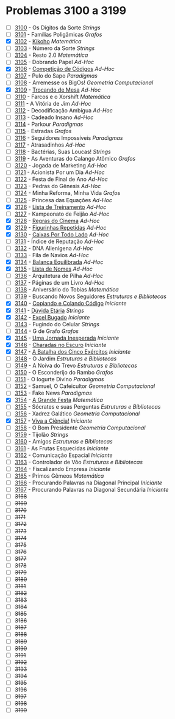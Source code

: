 # Problemas 3100 a 3199

  - [ ]  [3100](https://www.urionlinejudge.com.br/judge/pt/problems/view/3100) - Os Dígitos da Sorte *Strings*
  - [ ]  [3101](https://www.urionlinejudge.com.br/judge/pt/problems/view/3101) - Famílias Poligâmicas *Grafos*
  - [x]  [3102](https://www.urionlinejudge.com.br/judge/pt/problems/view/3102) - [Kikoho](https://github.com/potigol/URI-Potigol/blob/master/src/3100-3199/3102.poti) *Matemática*
  - [ ]  [3103](https://www.urionlinejudge.com.br/judge/pt/problems/view/3103) - Número da Sorte *Strings*
  - [ ]  [3104](https://www.urionlinejudge.com.br/judge/pt/problems/view/3104) - Resto 2.0 *Matemática*
  - [ ]  [3105](https://www.urionlinejudge.com.br/judge/pt/problems/view/3105) - Dobrando Papel *Ad-Hoc*
  - [x]  [3106](https://www.urionlinejudge.com.br/judge/pt/problems/view/3106) - [Competição de Códigos](https://github.com/potigol/URI-Potigol/blob/master/src/3100-3199/3106.poti) *Ad-Hoc*
  - [ ]  [3107](https://www.urionlinejudge.com.br/judge/pt/problems/view/3107) - Pulo do Sapo *Paradigmas*
  - [ ]  [3108](https://www.urionlinejudge.com.br/judge/pt/problems/view/3108) - Arremesse os BigOs! *Geometria Computacional*
  - [x]  [3109](https://www.urionlinejudge.com.br/judge/pt/problems/view/3109) - [Trocando de Mesa](https://github.com/potigol/URI-Potigol/blob/master/src/3100-3199/3109.poti) *Ad-Hoc*
  - [ ]  [3110](https://www.urionlinejudge.com.br/judge/pt/problems/view/3110) - Farcos e o Xorshift *Matemática*
  - [ ]  [3111](https://www.urionlinejudge.com.br/judge/pt/problems/view/3111) - A Vitória de Jim *Ad-Hoc*
  - [ ]  [3112](https://www.urionlinejudge.com.br/judge/pt/problems/view/3112) - Decodificação Ambígua *Ad-Hoc*
  - [ ]  [3113](https://www.urionlinejudge.com.br/judge/pt/problems/view/3113) - Cadeado Insano *Ad-Hoc*
  - [ ]  [3114](https://www.urionlinejudge.com.br/judge/pt/problems/view/3114) - Parkour *Paradigmas*
  - [ ]  [3115](https://www.urionlinejudge.com.br/judge/pt/problems/view/3115) - Estradas *Grafos*
  - [ ]  [3116](https://www.urionlinejudge.com.br/judge/pt/problems/view/3116) - Seguidores Impossíveis *Paradigmas*
  - [ ]  [3117](https://www.urionlinejudge.com.br/judge/pt/problems/view/3117) - Atrasadinhos *Ad-Hoc*
  - [ ]  [3118](https://www.urionlinejudge.com.br/judge/pt/problems/view/3118) - Bactérias, Suas Loucas! *Strings*
  - [ ]  [3119](https://www.urionlinejudge.com.br/judge/pt/problems/view/3119) - As Aventuras do Calango Atômico *Grafos*
  - [ ]  [3120](https://www.urionlinejudge.com.br/judge/pt/problems/view/3120) - Jogada de Marketing *Ad-Hoc*
  - [ ]  [3121](https://www.urionlinejudge.com.br/judge/pt/problems/view/3121) - Acionista Por um Dia *Ad-Hoc*
  - [ ]  [3122](https://www.urionlinejudge.com.br/judge/pt/problems/view/3122) - Festa de Final de Ano *Ad-Hoc*
  - [ ]  [3123](https://www.urionlinejudge.com.br/judge/pt/problems/view/3123) - Pedras do Gênesis *Ad-Hoc*
  - [ ]  [3124](https://www.urionlinejudge.com.br/judge/pt/problems/view/3124) - Minha Reforma, Minha Vida *Grafos*
  - [ ]  [3125](https://www.urionlinejudge.com.br/judge/pt/problems/view/3125) - Princesa das Equações *Ad-Hoc*
  - [x]  [3126](https://www.urionlinejudge.com.br/judge/pt/problems/view/3126) - [Lista de Treinamento](https://github.com/potigol/URI-Potigol/blob/master/src/3100-3199/3126.poti) *Ad-Hoc*
  - [ ]  [3127](https://www.urionlinejudge.com.br/judge/pt/problems/view/3127) - Kampeonato de Feijão *Ad-Hoc*
  - [x]  [3128](https://www.urionlinejudge.com.br/judge/pt/problems/view/3128) - [Regras do Cinema](https://github.com/potigol/URI-Potigol/blob/master/src/3100-3199/3128.poti) *Ad-Hoc*
  - [x]  [3129](https://www.urionlinejudge.com.br/judge/pt/problems/view/3129) - [Figurinhas Repetidas](https://github.com/potigol/URI-Potigol/blob/master/src/3100-3199/3129.poti) *Ad-Hoc*
  - [x]  [3130](https://www.urionlinejudge.com.br/judge/pt/problems/view/3130) - [Caixas Por Todo Lado](https://github.com/potigol/URI-Potigol/blob/master/src/3100-3199/3130.poti) *Ad-Hoc*
  - [ ]  [3131](https://www.urionlinejudge.com.br/judge/pt/problems/view/3131) - Índice de Reputação *Ad-Hoc*
  - [ ]  [3132](https://www.urionlinejudge.com.br/judge/pt/problems/view/3132) - DNA Alienígena *Ad-Hoc*
  - [ ]  [3133](https://www.urionlinejudge.com.br/judge/pt/problems/view/3133) - Fila de Navios *Ad-Hoc*
  - [x]  [3134](https://www.urionlinejudge.com.br/judge/pt/problems/view/3134) - [Balança Equilibrada](https://github.com/potigol/URI-Potigol/blob/master/src/3100-3199/3134.poti) *Ad-Hoc*
  - [x]  [3135](https://www.urionlinejudge.com.br/judge/pt/problems/view/3135) - [Lista de Nomes](https://github.com/potigol/URI-Potigol/blob/master/src/3100-3199/3135.poti) *Ad-Hoc*
  - [ ]  [3136](https://www.urionlinejudge.com.br/judge/pt/problems/view/3136) - Arquitetura de Pilha *Ad-Hoc*
  - [ ]  [3137](https://www.urionlinejudge.com.br/judge/pt/problems/view/3137) - Páginas de um Livro *Ad-Hoc*
  - [ ]  [3138](https://www.urionlinejudge.com.br/judge/pt/problems/view/3138) - Aniversário do Tobias *Matemática*
  - [ ]  [3139](https://www.urionlinejudge.com.br/judge/pt/problems/view/3139) - Buscando Novos Seguidores *Estruturas e Bibliotecas*
  - [x]  [3140](https://www.urionlinejudge.com.br/judge/pt/problems/view/3140) - [Copiando e Colando Código](https://github.com/potigol/URI-Potigol/blob/master/src/3100-3199/3140.poti) *Iniciante*
  - [x]  [3141](https://www.urionlinejudge.com.br/judge/pt/problems/view/3141) - [Dúvida Etária](https://github.com/potigol/URI-Potigol/blob/master/src/3100-3199/3141.poti) *Strings*
  - [x]  [3142](https://www.urionlinejudge.com.br/judge/pt/problems/view/3142) - [Excel Bugado](https://github.com/potigol/URI-Potigol/blob/master/src/3100-3199/3142.poti) *Iniciante*
  - [ ]  [3143](https://www.urionlinejudge.com.br/judge/pt/problems/view/3143) - Fugindo do Celular *Strings*
  - [ ]  [3144](https://www.urionlinejudge.com.br/judge/pt/problems/view/3144) - G de Grafo *Grafos*
  - [x]  [3145](https://www.urionlinejudge.com.br/judge/pt/problems/view/3145) - [Uma Jornada Inesperada](https://github.com/potigol/URI-Potigol/blob/master/src/3100-3199/3145.poti) *Iniciante*
  - [x]  [3146](https://www.urionlinejudge.com.br/judge/pt/problems/view/3146) - [Charadas no Escuro](https://github.com/potigol/URI-Potigol/blob/master/src/3100-3199/3146.poti) *Iniciante*
  - [x]  [3147](https://www.urionlinejudge.com.br/judge/pt/problems/view/3147) - [A Batalha dos Cinco Exércitos](https://github.com/potigol/URI-Potigol/blob/master/src/3100-3199/3147.poti) *Iniciante*
  - [ ]  [3148](https://www.urionlinejudge.com.br/judge/pt/problems/view/3148) - O Jardim *Estruturas e Bibliotecas*
  - [ ]  [3149](https://www.urionlinejudge.com.br/judge/pt/problems/view/3149) - A Noiva do Trevo *Estruturas e Bibliotecas*
  - [ ]  [3150](https://www.urionlinejudge.com.br/judge/pt/problems/view/3150) - O Esconderijo do Rambo *Grafos*
  - [ ]  [3151](https://www.urionlinejudge.com.br/judge/pt/problems/view/3151) - O Iogurte Divino *Paradigmas*
  - [ ]  [3152](https://www.urionlinejudge.com.br/judge/pt/problems/view/3152) - Samuel, O Cafeicultor *Geometria Computacional*
  - [ ]  [3153](https://www.urionlinejudge.com.br/judge/pt/problems/view/3153) - Fake News *Paradigmas*
  - [x]  [3154](https://www.urionlinejudge.com.br/judge/pt/problems/view/3154) - [A Grande Festa](https://github.com/potigol/URI-Potigol/blob/master/src/3100-3199/3154.poti) *Matemática*
  - [ ]  [3155](https://www.urionlinejudge.com.br/judge/pt/problems/view/3155) - Sócrates e suas Perguntas *Estruturas e Bibliotecas*
  - [ ]  [3156](https://www.urionlinejudge.com.br/judge/pt/problems/view/3156) - Xadrez Galático *Geometria Computacional*
  - [x]  [3157](https://www.urionlinejudge.com.br/judge/pt/problems/view/3157) - [Viva a Ciência!](https://github.com/potigol/URI-Potigol/blob/master/src/3100-3199/3157.poti) *Iniciante*
  - [ ]  [3158](https://www.urionlinejudge.com.br/judge/pt/problems/view/3158) - O Bom Presidente *Geometria Computacional*
  - [ ]  [3159](https://www.urionlinejudge.com.br/judge/pt/problems/view/3159) - Tijolão *Strings*
  - [ ]  [3160](https://www.urionlinejudge.com.br/judge/pt/problems/view/3160) - Amigos *Estruturas e Bibliotecas*
  - [ ]  [3161](https://www.urionlinejudge.com.br/judge/pt/problems/view/3161) - As Frutas Esquecidas *Iniciante*
  - [ ]  [3162](https://www.urionlinejudge.com.br/judge/pt/problems/view/3162) - Comunicação Espacial *Iniciante*
  - [ ]  [3163](https://www.urionlinejudge.com.br/judge/pt/problems/view/3163) - Controlador de Vôo *Estruturas e Bibliotecas*
  - [ ]  [3164](https://www.urionlinejudge.com.br/judge/pt/problems/view/3164) - Fiscalizando Empresa *Iniciante*
  - [ ]  [3165](https://www.urionlinejudge.com.br/judge/pt/problems/view/3165) - Primos Gêmeos *Matemática*
  - [ ]  [3166](https://www.urionlinejudge.com.br/judge/pt/problems/view/3166) - Procurando Palavras na Diagonal Principal *Iniciante*
  - [ ]  [3167](https://www.urionlinejudge.com.br/judge/pt/problems/view/3167) - Procurando Palavras na Diagonal Secundária *Iniciante*
  - [ ] ~~3168~~
  - [ ] ~~3169~~
  - [ ] ~~3170~~
  - [ ] ~~3171~~
  - [ ] ~~3172~~
  - [ ] ~~3173~~
  - [ ] ~~3174~~
  - [ ] ~~3175~~
  - [ ] ~~3176~~
  - [ ] ~~3177~~
  - [ ] ~~3178~~
  - [ ] ~~3179~~
  - [ ] ~~3180~~
  - [ ] ~~3181~~
  - [ ] ~~3182~~
  - [ ] ~~3183~~
  - [ ] ~~3184~~
  - [ ] ~~3185~~
  - [ ] ~~3186~~
  - [ ] ~~3187~~
  - [ ] ~~3188~~
  - [ ] ~~3189~~
  - [ ] ~~3190~~
  - [ ] ~~3191~~
  - [ ] ~~3192~~
  - [ ] ~~3193~~
  - [ ] ~~3194~~
  - [ ] ~~3195~~
  - [ ] ~~3196~~
  - [ ] ~~3197~~
  - [ ] ~~3198~~
  - [ ] ~~3199~~